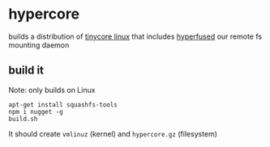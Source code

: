 # hypercore

builds a distribution of [tinycore linux](http://tinycorelinux.net/) that includes [hyperfused](https://github.com/mafintosh/hyperfused) our remote fs mounting daemon

## build it

Note: only builds on Linux

```
apt-get install squashfs-tools
npm i nugget -g
build.sh
````

It should create `vmlinuz` (kernel) and `hypercore.gz` (filesystem)
